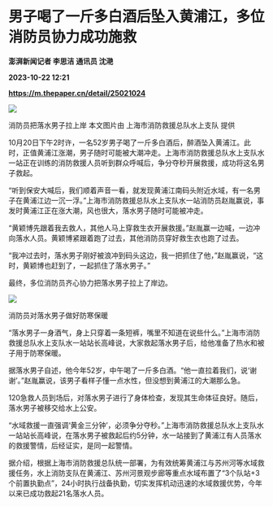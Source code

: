 # 男子喝了一斤多白酒后坠入黄浦江，多位消防员协力成功施救
**澎湃新闻记者 李思洁 通讯员 沈滟**

**2023-10-22 12:21**

**https://m.thepaper.cn/detail/25021024**

![](https://imagecloud.thepaper.cn/thepaper/image/275/164/357.jpg)

消防员把落水男子拉上岸 本文图片由 上海市消防救援总队水上支队 提供

10月20日下午2时许，一名52岁男子喝了一斤多白酒后，醉酒坠入黄浦江。此时，正值黄浦江涨潮，男子随时可能被大潮冲走。上海市消防救援总队水上支队水一站正在训练的消防救援人员听到群众呼喊后，争分夺秒开展救援，成功将这名男子救起。

“听到保安大喊后，我们顺着声音一看，就发现黄浦江南码头附近水域，有一名男子在黄浦江边一沉一浮。”上海市消防救援总队水上支队水一站消防员赵胤赢说，事发时黄浦江正在涨大潮，风也很大，落水男子随时可能被冲走。

“黄颖博先跟着我去救人，其他人马上穿救生衣开展救援。”赵胤赢一边喊，一边冲向落水人员。黄颖博紧跟着跑了过去，其他消防员穿好救生衣也跑了过去。

“我冲过去时，落水男子刚好被浪冲到码头这边，我一把抓住了他，”赵胤赢说，“这时，黄颖博也赶到了，一起抓住了落水男子。”

最终，多位消防员齐心协力把落水男子拉上了岸边。

![](https://imagecloud.thepaper.cn/thepaper/image/275/164/358.jpg)

消防员对落水男子做好防寒保暖

“落水男子一身酒气，身上只穿着一条短裤，嘴里不知道在说些什么。”上海市消防救援总队水上支队水一站站长高峰说，大家救起落水男子后，给他准备了热水和被子用于防寒保暖。

据落水男子自述，他今年52岁，中午喝了一斤多白酒。“他一直拉着我们，说‘谢谢’。”赵胤赢说，该男子看样子懂一点水性，但没想到黄浦江的大潮那么急。

120急救人员到场后，对落水男子进行了身体检查，发现其生命体征良好。随后，落水男子被移交给水上公安。

“水域救援一直强调‘黄金三分钟’，必须争分夺秒。”上海市消防救援总队水上支队水一站站长高峰说，在落水男子被救起后约5分钟，水一站接到了黄浦江有人员落水的救援警情，后经证实，是同一起警情。

据介绍，根据上海市消防救援总队统一部署，为有效统筹黄浦江与苏州河等水域救援任务，水上消防支队在黄浦江、苏州河景观步廊等重点水域布置了“3个队站+3个前置执勤点”，24小时执行战备执勤，切实发挥机动迅速的水域救援优势，今年以来已成功救起21名落水人员。